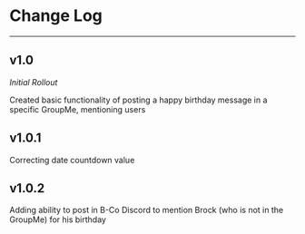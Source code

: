 Change Log
==============
__________
v1.0
---
*Initial Rollout*

Created basic functionality of posting a happy birthday message in a            specific GroupMe, mentioning users

v1.0.1
---
Correcting date countdown value

v1.0.2
---
Adding ability to post in B-Co Discord to mention Brock (who is not in the GroupMe) for his birthday
